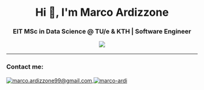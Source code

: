 <h1 align="center">Hi 👋, I'm Marco Ardizzone</h1>
<h3 align="center">EIT MSc in Data Science @ TU/e & KTH | Software Engineer</h3>

<p align="center">
   <a href="https://github.com/marco-ardi"> <img src="https://github-readme-stats.vercel.app/api?username=marco-ardi&show_icons=true&count_private=true&theme=radical"></a><br>
  <!-- <a href="https://github.com/marco-ardi"> <img  src="https://github-readme-stats.vercel.app/api/top-langs/?username=marco-ardi&layout=compact&theme=radical&hide=shaderlab, css, hlsl"></a>
</p> -->

<!--
[![Marco Ardizzone's github stats](https://github-readme-stats.vercel.app/api?username=marco-ardi&show_icons=true&count_private=true&theme=radical)](https://github.com/marco-ardi)

[![Top Langs](https://github-readme-stats.vercel.app/api/top-langs/?username=marco-ardi&layout=compact&theme=radical)](https://github.com/marco-ardi)
-->
***

<h3 align="left">Contact me:</h3>
<p align="left">
<a href="mailto:marco.ardizzone99@gmail.com" target="_blank"> <img style=" padding-right=50px;" align="center" src="https://user-images.githubusercontent.com/50525101/136530502-6214c692-ce46-4bef-8616-864c5692044a.png" alt="marco.ardizzone99@gmail.com" heigth="30" width="40"> </a>
<a href="https://linkedin.com/in/marco-ardi" target="_blank"><img align="center" src="https://cdn.icon-icons.com/icons2/3041/PNG/512/linkedin_logo_icon_189225.png" alt="marco-ardi" height="45" width="50" /></a>
</p>
<!--
<h3 align="left">Languages and Tools:</h3> 
<p align="left"> <a href="https://www.cprogramming.com/" target="_blank"> <img src="https://raw.githubusercontent.com/devicons/devicon/master/icons/c/c-original.svg" alt="c" width="40" height="40"/> </a> <a href="https://www.w3schools.com/cpp/" target="_blank"> <img src="https://raw.githubusercontent.com/devicons/devicon/master/icons/cplusplus/cplusplus-original.svg" alt="cplusplus" width="40" height="40"/> </a> <a href="https://www.w3schools.com/cs/" target="_blank"> <img src="https://raw.githubusercontent.com/devicons/devicon/master/icons/csharp/csharp-original.svg" alt="csharp" width="40" height="40"/> </a> <a href="https://www.docker.com/" target="_blank"> <img src="https://raw.githubusercontent.com/devicons/devicon/master/icons/docker/docker-original-wordmark.svg" alt="docker" width="40" height="40"/> </a> <a href="https://www.elastic.co" target="_blank"> <img src="https://www.vectorlogo.zone/logos/elastic/elastic-icon.svg" alt="elasticsearch" width="40" height="40"/> </a> <a href="https://git-scm.com/" target="_blank"> <img src="https://www.vectorlogo.zone/logos/git-scm/git-scm-icon.svg" alt="git" width="40" height="40"/> </a> <a href="https://www.java.com" target="_blank"> <img src="https://raw.githubusercontent.com/devicons/devicon/master/icons/java/java-original.svg" alt="java" width="40" height="40"/> </a> <a href="https://kafka.apache.org/" target="_blank"> <img src="https://www.vectorlogo.zone/logos/apache_kafka/apache_kafka-icon.svg" alt="kafka" width="40" height="40"/> </a> <a href="https://www.elastic.co/kibana" target="_blank"> <img src="https://www.vectorlogo.zone/logos/elasticco_kibana/elasticco_kibana-icon.svg" alt="kibana" width="40" height="40"/> </a> <a href="https://laravel.com/" target="_blank"> <img src="https://raw.githubusercontent.com/devicons/devicon/master/icons/laravel/laravel-plain-wordmark.svg" alt="laravel" width="40" height="40"/> </a> <a href="https://www.linux.org/" target="_blank"> <img src="https://raw.githubusercontent.com/devicons/devicon/master/icons/linux/linux-original.svg" alt="linux" width="40" height="40"/> </a> <a href="https://www.mysql.com/" target="_blank"> <img src="https://raw.githubusercontent.com/devicons/devicon/master/icons/mysql/mysql-original-wordmark.svg" alt="mysql" width="40" height="40"/> </a> <a href="https://opencv.org/" target="_blank"> <img src="https://www.vectorlogo.zone/logos/opencv/opencv-icon.svg" alt="opencv" width="40" height="40"/> </a> <a href="https://www.php.net" target="_blank"> <img src="https://raw.githubusercontent.com/devicons/devicon/master/icons/php/php-original.svg" alt="php" width="40" height="40"/> </a> <a href="https://www.python.org" target="_blank"> <img src="https://raw.githubusercontent.com/devicons/devicon/master/icons/python/python-original.svg" alt="python" width="40" height="40"/> </a> <a href="https://spring.io/" target="_blank"> <img src="https://www.vectorlogo.zone/logos/springio/springio-icon.svg" alt="spring" width="40" height="40"/> </a> <a href="https://unity.com/" target="_blank"> <img src="https://www.vectorlogo.zone/logos/unity3d/unity3d-icon.svg" alt="unity" width="40" height="40"/></a></p>
